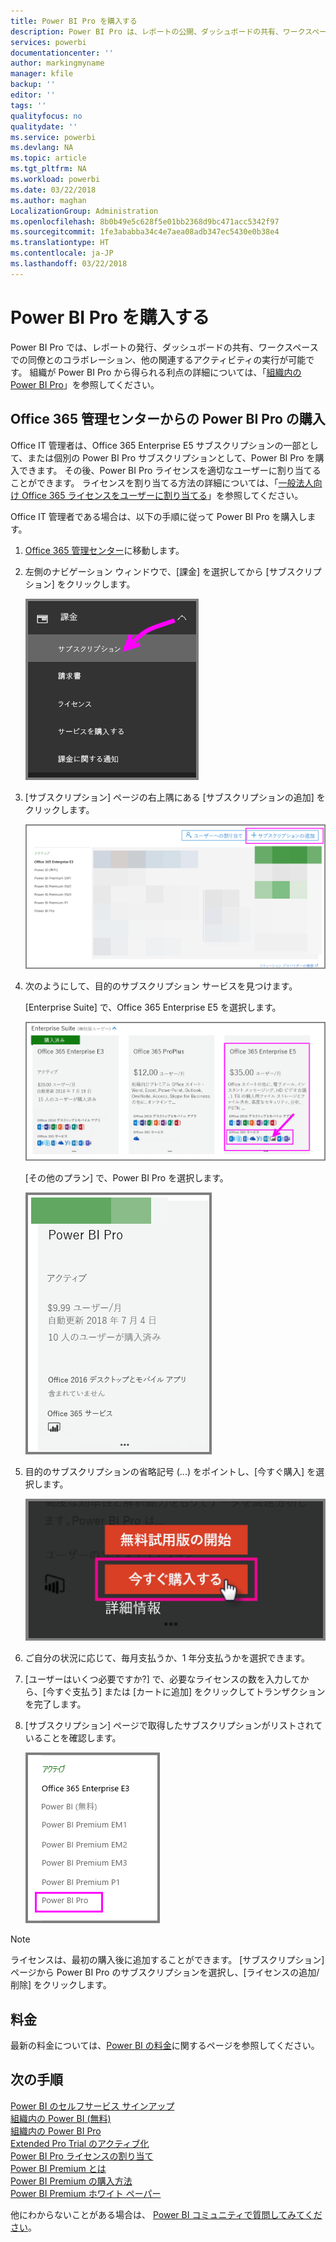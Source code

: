 ```yaml
---
title: Power BI Pro を購入する
description: Power BI Pro は、レポートの公開、ダッシュボードの共有、ワークスペースでの仕事仲間と共同作業、およびその他の関連アクティビティを行うユーザーを対象としています。
services: powerbi
documentationcenter: ''
author: markingmyname
manager: kfile
backup: ''
editor: ''
tags: ''
qualityfocus: no
qualitydate: ''
ms.service: powerbi
ms.devlang: NA
ms.topic: article
ms.tgt_pltfrm: NA
ms.workload: powerbi
ms.date: 03/22/2018
ms.author: maghan
LocalizationGroup: Administration
ms.openlocfilehash: 8b0b49e5c628f5e01bb2368d9bc471acc5342f97
ms.sourcegitcommit: 1fe3ababba34c4e7aea08adb347ec5430e0b38e4
ms.translationtype: HT
ms.contentlocale: ja-JP
ms.lasthandoff: 03/22/2018
---
```

# <a name="purchasing-power-bi-pro"></a>Power BI Pro を購入する

Power BI Pro では、レポートの発行、ダッシュボードの共有、ワークスペースでの同僚とのコラボレーション、他の関連するアクティビティの実行が可能です。 組織が Power BI Pro から得られる利点の詳細については、「[組織内の Power BI Pro](service-admin-power-bi-pro-in-your-organization.md)」を参照してください。

## <a name="purchasing-power-bi-pro-through-office-365-admin-center"></a>Office 365 管理センターからの Power BI Pro の購入

Office IT 管理者は、Office 365 Enterprise E5 サブスクリプションの一部として、または個別の Power BI Pro サブスクリプションとして、Power BI Pro を購入できます。 その後、Power BI Pro ライセンスを適切なユーザーに割り当てることができます。 ライセンスを割り当てる方法の詳細については、「[一般法人向け Office 365 ライセンスをユーザーに割り当てる](https://support.office.com/en-us/article/assign-licenses-to-users-in-office-365-for-business-997596b5-4173-4627-b915-36abac6786dc?ui=en-US&rs=en-US&ad=US)」を参照してください。

Office IT 管理者である場合は、以下の手順に従って Power BI Pro を購入します。

1. [Office 365 管理センター](https://portal.office.com/adminportal/home#/homepage)に移動します。
2. 左側のナビゲーション ウィンドウで、[課金] を選択してから [サブスクリプション] をクリックします。

    ![ナビゲーション ウィンドウ](media/service-admin-purchasing-power-bi-pro/service-purchasing-power-bi-pro/service-purchasing-power-bi-pro-01.png)

3. [サブスクリプション] ページの右上隅にある [サブスクリプションの追加] をクリックします。

    ![サブスクリプション](media/service-admin-purchasing-power-bi-pro/service-purchasing-power-bi-pro/service-purchasing-power-bi-pro-02.png)

4. 次のようにして、目的のサブスクリプション サービスを見つけます。

    [Enterprise Suite] で、Office 365 Enterprise E5 を選択します。

    ![Office E5 サブスクリプション](media/service-admin-purchasing-power-bi-pro/service-purchasing-power-bi-pro/service-purchasing-power-bi-pro-03.png)

    [その他のプラン] で、Power BI Pro を選択します。

    ![PBI サブスクリプション](media/service-admin-purchasing-power-bi-pro/service-purchasing-power-bi-pro/service-purchasing-power-bi-pro-04.png)

5. 目的のサブスクリプションの省略記号 (...) をポイントし、[今すぐ購入] を選択します。

    ![今すぐ購入する](media/service-admin-purchasing-power-bi-pro/service-purchasing-power-bi-pro/service-purchasing-power-bi-pro-05.png)

6. ご自分の状況に応じて、毎月支払うか、1 年分支払うかを選択できます。
7. [ユーザーはいくつ必要ですか?] で、必要なライセンスの数を入力してから、[今すぐ支払う] または [カートに追加] をクリックしてトランザクションを完了します。
8. [サブスクリプション] ページで取得したサブスクリプションがリストされていることを確認します。

   ![影響を受けるサブスクリプション](media/service-admin-purchasing-power-bi-pro/service-purchasing-power-bi-pro/service-purchasing-power-bi-pro-06.png)

> [!NOTE]
> ライセンスは、最初の購入後に追加することができます。 [サブスクリプション] ページから Power BI Pro のサブスクリプションを選択し、[ライセンスの追加/削除] をクリックします。
>

## <a name="pricing"></a>料金

最新の料金については、[Power BI の料金](https://powerbi.microsoft.com/en-us/pricing/)に関するページを参照してください。

## <a name="next-steps"></a>次の手順
[Power BI のセルフサービス サインアップ](service-admin-signing-up-for-power-bi-with-a-new-office-365-trial.md)
<br/>
[組織内の Power BI (無料)](service-admin-service-free-in-your-organization.md)
<br/>
[組織内の Power BI Pro](service-admin-power-bi-pro-in-your-organization.md)
<br/>
[Extended Pro Trial のアクティブ化](service-extended-pro-trial.md)
<br/>
[Power BI Pro ライセンスの割り当て](service-admin-assigning-power-bi-pro-licenses.md)
<br/>
[Power BI Premium とは](service-admin-premium-manage.md)
<br/>
[Power BI Premium の購入方法](service-admin-premium-purchase.md)
<br/>
[Power BI Premium ホワイト ペーパー](https://aka.ms/pbipremiumwhitepaper)

他にわからないことがある場合は、 [Power BI コミュニティで質問してみてください](https://community.powerbi.com/)。